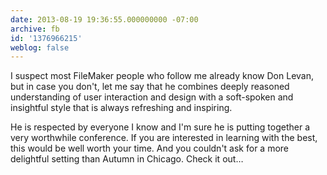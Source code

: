 ```yaml
---
date: 2013-08-19 19:36:55.000000000 -07:00
archive: fb
id: '1376966215'
weblog: false
---
```


I suspect most FileMaker people who follow me already know Don Levan, but in case you don't, let me say that he combines deeply reasoned understanding of user interaction and design with a soft-spoken and insightful style that is always refreshing and inspiring.

He is respected by everyone I know and I'm sure he is putting together a very worthwhile conference. If you are interested in learning with the best, this would be well worth your time. And you couldn't ask for a more delightful setting than Autumn in Chicago. Check it out…
